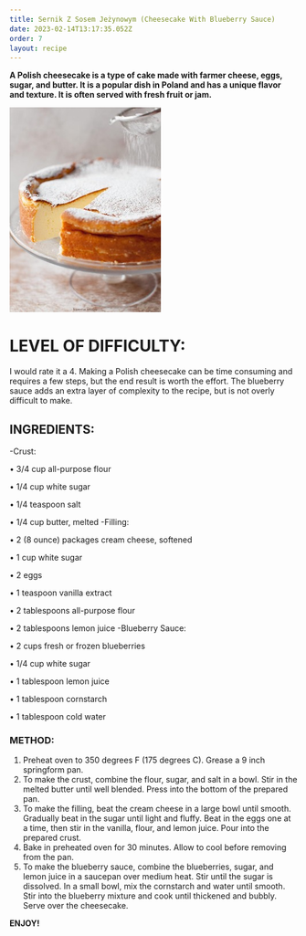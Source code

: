 ```yaml
---
title: Sernik Z Sosem Jeżynowym (Cheesecake With Blueberry Sauce)
date: 2023-02-14T13:17:35.052Z
order: 7
layout: recipe
---
```

**A Polish cheesecake is a type of cake made with farmer cheese, eggs, sugar, and butter. It is a popular dish in Poland and has a unique flavor and texture.  It is often served with fresh fruit or jam.**

![](../uploads/gggg.jpg)

# **LEVEL OF DIFFICULTY:**

I would rate it a 4. Making a Polish cheesecake can be time consuming and requires a few steps, but the end result is worth the effort. The blueberry sauce adds an extra layer of complexity to the recipe, but is not overly difficult to make.

## **INGREDIENTS:**

\-Crust:

 • 3/4 cup all-purpose flour 

• 1/4 cup white sugar 

• 1/4 teaspoon salt 

• 1/4 cup butter, melted -Filling: 

• 2 (8 ounce) packages cream cheese, softened 

• 1 cup white sugar 

• 2 eggs 

• 1 teaspoon vanilla extract 

• 2 tablespoons all-purpose flour 

• 2 tablespoons lemon juice -Blueberry Sauce: 

• 2 cups fresh or frozen blueberries 

• 1/4 cup white sugar 

• 1 tablespoon lemon juice 

• 1 tablespoon cornstarch 

• 1 tablespoon cold water 

### **METHOD:**

1. Preheat oven to 350 degrees F (175 degrees C). Grease a 9 inch springform pan. 
2. To make the crust, combine the flour, sugar, and salt in a bowl. Stir in the melted butter until well blended. Press into the bottom of the prepared pan. 
3. To make the filling, beat the cream cheese in a large bowl until smooth. Gradually beat in the sugar until light and fluffy. Beat in the eggs one at a time, then stir in the vanilla, flour, and lemon juice. Pour into the prepared crust. 
4. Bake in preheated oven for 30 minutes. Allow to cool before removing from the pan. 
5. To make the blueberry sauce, combine the blueberries, sugar, and lemon juice in a saucepan over medium heat. Stir until the sugar is dissolved. In a small bowl, mix the cornstarch and water until smooth. Stir into the blueberry mixture and cook until thickened and bubbly. Serve over the cheesecake.

**ENJOY!**